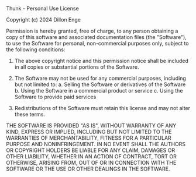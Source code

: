 Thunk - Personal Use License

Copyright (c) 2024 Dillon Enge

Permission is hereby granted, free of charge, to any person obtaining a copy of this software and associated documentation files (the "Software"), to use the Software for personal, non-commercial purposes only, subject to the following conditions:

1. The above copyright notice and this permission notice shall be included in all copies or substantial portions of the Software.

2. The Software may not be used for any commercial purposes, including but not limited to:
   a. Selling the Software or derivatives of the Software
   b. Using the Software in a commercial product or service
   c. Using the Software to provide paid services

3. Redistributions of the Software must retain this license and may not alter these terms.

THE SOFTWARE IS PROVIDED "AS IS", WITHOUT WARRANTY OF ANY KIND, EXPRESS OR IMPLIED, INCLUDING BUT NOT LIMITED TO THE WARRANTIES OF MERCHANTABILITY, FITNESS FOR A PARTICULAR PURPOSE AND NONINFRINGEMENT. IN NO EVENT SHALL THE AUTHORS OR COPYRIGHT HOLDERS BE LIABLE FOR ANY CLAIM, DAMAGES OR OTHER LIABILITY, WHETHER IN AN ACTION OF CONTRACT, TORT OR OTHERWISE, ARISING FROM, OUT OF OR IN CONNECTION WITH THE SOFTWARE OR THE USE OR OTHER DEALINGS IN THE SOFTWARE.
